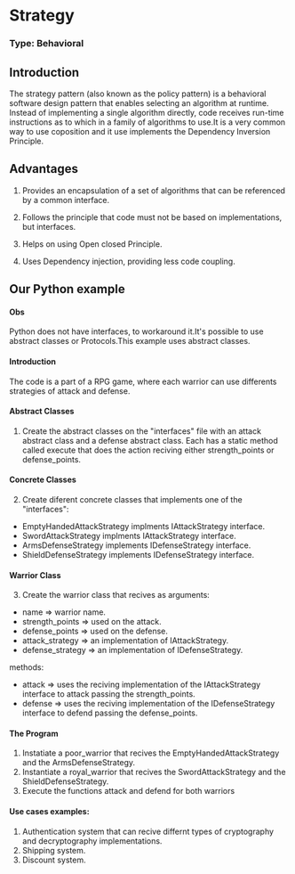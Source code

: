 # Strategy

### Type: Behavioral

## Introduction

The strategy pattern (also known as the policy pattern) is a behavioral software design pattern that enables selecting an algorithm at runtime. Instead of implementing a single algorithm directly, code receives run-time instructions as to which in a family of algorithms to use.It is a very common way to use coposition and it use implements the Dependency Inversion Principle.


## Advantages

1. Provides an encapsulation of a set of algorithms that can be referenced by a common interface.

2. Follows the principle that code must not be based on implementations, but interfaces.

3. Helps on using Open closed Principle.

4. Uses Dependency injection, providing less code coupling. 

## Our Python example

#### Obs

Python does not have interfaces, to workaround it.It's possible to use abstract classes or Protocols.This example uses abstract classes. 

#### Introduction

The code is a part of a RPG game, where each warrior can use differents strategies of attack and defense. 

#### Abstract Classes

1. Create the abstract classes on the "interfaces" file with an attack abstract class and a defense abstract class.
Each has a static method called execute that does the action reciving either strength_points or defense_points. 

#### Concrete Classes

2. Create diferent concrete classes that implements one of the "interfaces":

* EmptyHandedAttackStrategy implments IAttackStrategy interface.
* SwordAttackStrategy implments IAttackStrategy interface.
* ArmsDefenseStrategy implements IDefenseStrategy interface.
* ShieldDefenseStrategy implements IDefenseStrategy interface.

#### Warrior Class

3. Create the warrior class that recives as arguments:

* name => warrior name.
* strength_points => used on the attack.
* defense_points => used on the defense.
* attack_strategy => an implementation of IAttackStrategy.
* defense_strategy => an implementation of IDefenseStrategy.

methods:

* attack => uses the reciving implementation of the IAttackStrategy interface to attack passing the strength_points.
* defense => uses the reciving implementation of the IDefenseStrategy interface to defend passing the defense_points.

#### The Program

1. Instatiate a poor_warrior that recives the EmptyHandedAttackStrategy and the ArmsDefenseStrategy.
2. Instantiate a royal_warrior that recives the SwordAttackStrategy and the ShieldDefenseStrategy.
3. Execute the functions attack and defend for both warriors

#### Use cases examples:
1. Authentication system that can recive differnt types of cryptography and decryptography implementations.
2. Shipping system.
3. Discount system.
